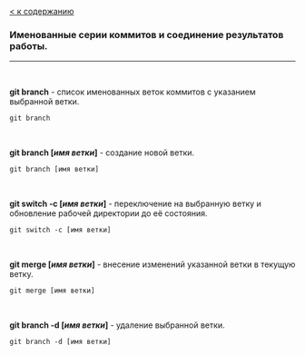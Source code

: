 
[< к содержанию](./readme.md)

### Именованные серии коммитов и соединение результатов работы.

---

<br>

**git branch** - cписок именованных веток коммитов с указанием выбранной ветки.

```
git branch
```

<br>

**git branch [*имя ветки*]** - cоздание новой ветки.

```
git branch [имя ветки]
```

<br>

**git switch -c [*имя ветки*]** - переключение на выбранную ветку и обновление рабочей директории до её состояния.

````
git switch -c [имя ветки]
````

<br>

**git merge [*имя ветки*]** - внесение изменений указанной ветки в текущую ветку.

````
git merge [имя ветки]
````

<br>

**git branch -d [*имя ветки*]** - удаление выбранной ветки.

````
git branch -d [имя ветки]
````


